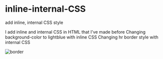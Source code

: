 # inline-internal-CSS
add inline, internal CSS style

I add inline and internal CSS in HTML that I've made before
Changing background-color to lightblue with inline CSS
Changing hr border style with internal CSS

![border](https://user-images.githubusercontent.com/113966724/205537299-3c3c6188-b355-4d2f-8256-246cfe6506b8.png)
